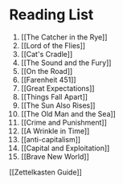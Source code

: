 # Reading List

1. [[The Catcher in the Rye]]
2. [[Lord of the Flies]]
3. [[Cat's Cradle]]
4. [[The Sound and the Fury]]
5. [[On the Road]]
6. [[Farenheit 451]]
7. [[Great Expectations]]
8. [[Things Fall Apart]]
9. [[The Sun Also Rises]]
10. [[The Old Man and the Sea]]
11. [[Crime and Punishment]]
12. [[A Wrinkle in Time]]
13. [[anti-capitalism]]
14. [[Capital and Exploitation]]
15. [[Brave New World]]

[[Zettelkasten Guide]]